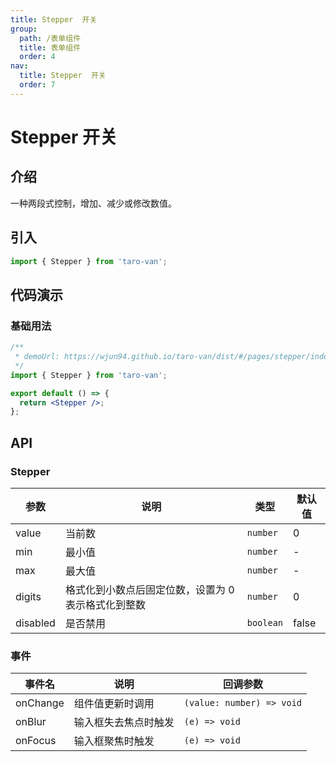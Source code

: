 ```yaml
---
title: Stepper  开关
group:
  path: /表单组件
  title: 表单组件
  order: 4
nav:
  title: Stepper  开关
  order: 7
---
```


# Stepper 开关

## 介绍

一种两段式控制，增加、减少或修改数值。

## 引入

```jsx | pure
import { Stepper } from 'taro-van';
```

## 代码演示

### 基础用法

```jsx | iframe
/**
 * demoUrl: https://wjun94.github.io/taro-van/dist/#/pages/stepper/index
 */
import { Stepper } from 'taro-van';

export default () => {
  return <Stepper />;
};
```

## API

### Stepper

| 参数     | 说明                                                | 类型      | 默认值 |
| -------- | --------------------------------------------------- | --------- | ------ |
| value    | 当前数                                              | `number`  | 0      |
| min      | 最小值                                              | `number`  | -      |
| max      | 最大值                                              | `number`  | -      |
| digits   | 格式化到小数点后固定位数，设置为 0 表示格式化到整数 | `number`  | 0      |
| disabled | 是否禁用                                            | `boolean` | false  |

### 事件

| 事件名   | 说明                 | 回调参数                  |
| -------- | -------------------- | ------------------------- |
| onChange | 组件值更新时调用     | `(value: number) => void` |
| onBlur   | 输入框失去焦点时触发 | `(e) => void`             |
| onFocus  | 输入框聚焦时触发     | `(e) => void`             |
